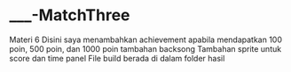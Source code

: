 # ___-MatchThree
Materi 6
Disini saya menambahkan achievement apabila mendapatkan 100 poin, 500 poin, dan 1000 poin
tambahan backsong
Tambahan sprite untuk score dan time panel
File build berada di dalam folder hasil
